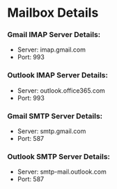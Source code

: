 # Mailbox Details

### Gmail IMAP Server Details:

-   Server: imap.gmail.com
-   Port: 993

### Outlook IMAP Server Details:

-   Server: outlook.office365.com
-   Port: 993
  
### Gmail SMTP Server Details:

-   Server: smtp.gmail.com
-   Port: 587

### Outlook SMTP Server Details:

-   Server: smtp-mail.outlook.com
-   Port: 587